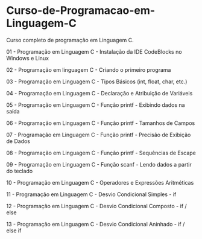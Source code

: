 # Curso-de-Programacao-em-Linguagem-C
Curso completo de programação em Linguagem C.

01 - Programação em Linguagem C - Instalação da IDE CodeBlocks no Windows e Linux

02 - Programação em linguagem C - Criando o primeiro programa

03 - Programação em Linguagem C - Tipos Básicos (int, float, char, etc.)

04 - Programação em Linguagem C - Declaração e Atribuição de Variáveis

05 - Programação em Linguagem C - Função printf - Exibindo dados na saída

06 - Programação em Linguagem C - Função printf - Tamanhos de Campos

07 - Programação em Linguagem C - Função printf - Precisão de Exibição de Dados

08 - Programação em Linguagem C - Função printf - Sequências de Escape

09 - Programação em Linguagem C - Função scanf - Lendo dados a partir do teclado

10 - Programação em Linguagem C - Operadores e Expressões Aritméticas

11 - Programação em Linguagem C - Desvio Condicional Simples - if

12 - Programação em Linguagem C - Desvio Condicional Composto - if / else

13 - Programação em Linguagem C - Desvio Condicional Aninhado - if / else if
